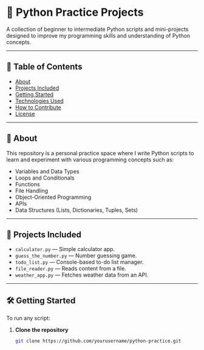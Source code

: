 # 🐍 Python Practice Projects

A collection of beginner to intermediate Python scripts and mini-projects designed to improve my programming skills and understanding of Python concepts.

---

## 📖 Table of Contents

- [About](#about)
- [Projects Included](#projects-included)
- [Getting Started](#getting-started)
- [Technologies Used](#technologies-used)
- [How to Contribute](#how-to-contribute)
- [License](#license)

---

## 📖 About

This repository is a personal practice space where I write Python scripts to learn and experiment with various programming concepts such as:
- Variables and Data Types
- Loops and Conditionals
- Functions
- File Handling
- Object-Oriented Programming
- APIs
- Data Structures (Lists, Dictionaries, Tuples, Sets)

---

## 📂 Projects Included

- `calculator.py` — Simple calculator app.
- `guess_the_number.py` — Number guessing game.
- `todo_list.py` — Console-based to-do list manager.
- `file_reader.py` — Reads content from a file.
- `weather_app.py` — Fetches weather data from an API.

---

## 🛠️ Getting Started

To run any script:

1. **Clone the repository**
   ```bash
   git clone https://github.com/yourusername/python-practice.git
